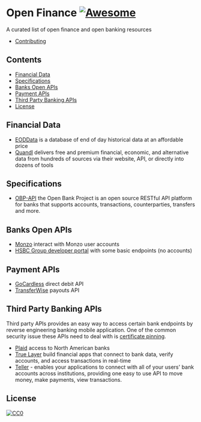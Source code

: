 
# Open Finance [![Awesome](https://cdn.rawgit.com/sindresorhus/awesome/d7305f38d29fed78fa85652e3a63e154dd8e8829/media/badge.svg)](https://github.com/sindresorhus/awesome)

A curated list of open finance and open banking resources

* [Contributing](./contributing.md)

<!-- START doctoc generated TOC please keep comment here to allow auto update -->
<!-- DON'T EDIT THIS SECTION, INSTEAD RE-RUN doctoc TO UPDATE -->
## Contents

- [Financial Data](#financial-data)
- [Specifications](#specifications)
- [Banks Open APIs](#banks-open-apis)
- [Payment APIs](#payment-apis)
- [Third Party Banking APIs](#third-party-banking-apis)
- [License](#license)

<!-- END doctoc generated TOC please keep comment here to allow auto update -->

## Financial Data

* [EODData](http://eoddata.com/default.aspx) is a database of end of day historical data at an affordable price
* [Quandl](https://www.quandl.com/) delivers free and premium financial, economic, and alternative data from hundreds of sources
via their website, API, or directly into dozens of tools


## Specifications

* [OBP-API](https://github.com/OpenBankProject/OBP-API) the Open Bank Project is an
open source RESTful API platform for banks that supports accounts, transactions, counterparties, transfers and more.

## Banks Open APIs

* [Monzo](https://monzo.com/docs/) interact with Monzo user accounts
* [HSBC Group developer portal](https://developer.hsbc.com/) with some basic endpoints (no accounts)

## Payment APIs

* [GoCardless](https://gocardless.com/direct-debit-api/) direct debit API
* [TransferWise](https://transferwise.com/payouts/) payouts API

## Third Party Banking APIs

Third party APIs provides an easy way to access certain bank endpoints by reverse engineering
banking mobile application. One of the common security issue these APIs need to deal with is [certificate pinning](https://media.blackhat.com/bh-us-12/Turbo/Diquet/BH_US_12_Diqut_Osborne_Mobile_Certificate_Pinning_Slides.pdf).

* [Plaid](https://plaid.com/) access to North American banks
* [True Layer](https://truelayer.com/) build financial apps that connect to bank data, verify accounts, and access transactions in real-time
* [Teller](https://teller.io/) - enables your applications to connect with all of your users' bank accounts across institutions, providing one easy to use API to move money, make payments, view transactions.

## License

[![CC0](http://mirrors.creativecommons.org/presskit/buttons/88x31/svg/cc-zero.svg)](https://creativecommons.org/publicdomain/zero/1.0/)